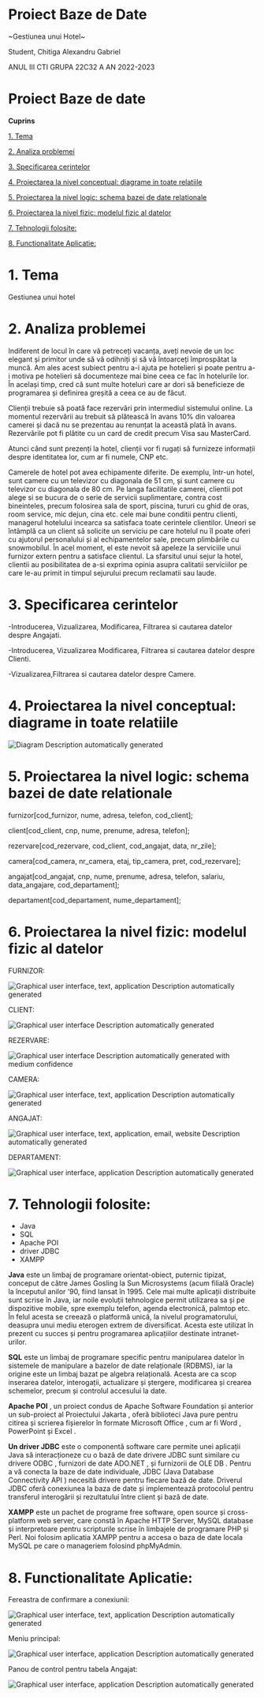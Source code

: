 # Proiect Baze de Date

\~Gestiunea unui Hotel\~

Student,  Chitiga Alexandru Gabriel

ANUL III CTI
GRUPA 22C32 A
AN 2022-2023

# Proiect Baze de date

**Cuprins**

[1. Tema](#1-tema)

[2. Analiza problemei](#2-analiza-problemei)

[3. Specificarea cerintelor](#3-specificarea-cerintelor)

[4. Proiectarea la nivel conceptual: diagrame in toate relatiile](#4-proiectarea-la-nivel-conceptual-diagrame-in-toate-relatiile)

[5. Proiectarea la nivel logic: schema bazei de date relationale](#5-proiectarea-la-nivel-logic-schema-bazei-de-date-relationale)

[6. Proiectarea la nivel fizic: modelul fizic al datelor](#6-proiectarea-la-nivel-fizic-modelul-fizic-al-datelor)

[7. Tehnologii folosite:](#7-tehnologii-folosite)

[8. Functionalitate Aplicatie:](#8-functionalitate-aplicatie)

# 1. Tema

Gestiunea unui hotel

# 2. Analiza problemei

Indiferent de locul în care vă petreceți vacanța, aveți nevoie de un loc elegant și primitor unde să vă odihniți și să vă întoarceți împrospătat la muncă. Am ales acest subiect pentru a-i ajuta pe hotelieri și poate pentru a-i motiva pe hotelieri să documenteze mai bine ceea ce fac în hotelurile lor. În același timp, cred că sunt multe hoteluri care ar dori să beneficieze de programarea și definirea greșită a ceea ce au de făcut.

Clienții trebuie să poată face rezervări prin intermediul sistemului online. La momentul rezervării au trebuit să plătească în avans 10% din valoarea camerei și dacă nu se prezentau au renunțat la această plată în avans. Rezervările pot fi plătite cu un card de credit precum Visa sau MasterCard.

Atunci când sunt prezenți la hotel, clienții vor fi rugați să furnizeze informații despre identitatea lor, cum ar fi numele, CNP etc.

Camerele de hotel pot avea echipamente diferite. De exemplu, într-un hotel, sunt camere cu un televizor cu diagonala de 51 cm, și sunt camere cu televizor cu diagonala de 80 cm. Pe langa facilitatile camerei, clientii pot alege si se bucura de o serie de servicii suplimentare, contra cost bineinteles, precum folosirea sala de sport, piscina, tururi cu ghid de oras, room service, mic dejun, cina etc. cele mai bune conditii pentru clienti, managerul hotelului incearca sa satisfaca toate cerintele clientilor. Uneori se întâmplă ca un client să solicite un serviciu pe care hotelul nu îl poate oferi cu ajutorul personalului și al echipamentelor sale, precum plimbările cu snowmobilul. În acel moment, el este nevoit să apeleze la serviciile unui furnizor extern pentru a satisface clientul. La sfarsitul unui sejur la hotel, clientii au posibilitatea de a-si exprima opinia asupra calitatii serviciilor pe care le-au primit in timpul sejurului precum reclamatii sau laude.

# 3. Specificarea cerintelor

\-Introducerea, Vizualizarea, Modificarea, Filtrarea si cautarea datelor despre Angajati.

\-Introducerea, Vizualizarea Modificarea, Filtrarea si cautarea datelor despre Clienti.

\-Vizualizarea,Filtrarea si cautarea datelor despre Camere.

# 4. Proiectarea la nivel conceptual: diagrame in toate relatiile

![Diagram Description automatically generated](media/3cff0a08b6258c3b177b49529ffc536c.png)

# 5. Proiectarea la nivel logic: schema bazei de date relationale

furnizor[cod_furnizor, nume, adresa, telefon, cod_client];

client[cod_client, cnp, nume, prenume, adresa, telefon];

rezervare[cod_rezervare, cod_client, cod_angajat, data, nr_zile];

camera[cod_camera, nr_camera, etaj, tip_camera, pret, cod_rezervare];

angajat[cod_angajat, cnp, nume, prenume, adresa, telefon, salariu, data_angajare, cod_departament];

departament[cod_departament, nume_departament];

# 6. Proiectarea la nivel fizic: modelul fizic al datelor

FURNIZOR:

![Graphical user interface, text, application Description automatically generated](media/f24564f009133476bd34c4c620e80a05.png)

CLIENT:

![Graphical user interface Description automatically generated](media/fba4bc1f2c7c07b16de501efe86e512a.png)

REZERVARE:

![Graphical user interface Description automatically generated with medium confidence](media/91b0729ff82c9fd4a9620c8b2eb8241b.png)

CAMERA:

![Graphical user interface, text, application Description automatically generated](media/276de4287bc75e347a3507fb33f38dc9.png)

ANGAJAT:

![Graphical user interface, text, application, email, website Description automatically generated](media/e8fd5845b42e5d99d558206b7061704f.png)

DEPARTAMENT:

![Graphical user interface, application Description automatically generated](media/46696a42454fb336fd62e1f958c03be8.png)

# 7. Tehnologii folosite:

-   Java
-   SQL
-   Apache POI
-   driver JDBC
-   XAMPP

**Java** este un limbaj de programare orientat-obiect, puternic tipizat, conceput de către James Gosling la Sun Microsystems (acum filială Oracle) la începutul anilor ʼ90, fiind lansat în 1995. Cele mai multe aplicații distribuite sunt scrise în Java, iar noile evoluții tehnologice permit utilizarea sa și pe dispozitive mobile, spre exemplu telefon, agenda electronică, palmtop etc. În felul acesta se creează o platformă unică, la nivelul programatorului, deasupra unui mediu eterogen extrem de diversificat. Acesta este utilizat în prezent cu succes și pentru programarea aplicațiilor destinate intranet-urilor.

**SQL** este un limbaj de programare specific pentru manipularea datelor în sistemele de manipulare a bazelor de date relaționale (RDBMS), iar la origine este un limbaj bazat pe algebra relațională. Acesta are ca scop inserarea datelor, interogații, actualizare și ștergere, modificarea și crearea schemelor, precum și controlul accesului la date.

**Apache POI** , un proiect condus de Apache Software Foundation și anterior un sub-proiect al Proiectului Jakarta , oferă biblioteci Java pure pentru citirea și scrierea fișierelor în formate Microsoft Office , cum ar fi Word , PowerPoint și Excel .

**Un driver JDBC** este o componentă software care permite unei aplicații Java să interacționeze cu o bază de date drivere JDBC sunt similare cu drivere ODBC , furnizori de date ADO.NET , și furnizorii de OLE DB . Pentru a vă conecta la baze de date individuale, JDBC (Java Database Connectivity API ) necesită drivere pentru fiecare bază de date. Driverul JDBC oferă conexiunea la baza de date și implementează protocolul pentru transferul interogării și rezultatului între client și bază de date.

**XAMPP** este un pachet de programe free software, open source și cross-platform web server, care constă în Apache HTTP Server, MySQL database și interpretoare pentru scripturile scrise în limbajele de programare PHP și Perl. Noi folosim aplicatia XAMPP pentru a accesa o baza de date locala MySQL pe care o manageriem folosind phpMyAdmin.

# 8. Functionalitate Aplicatie:

Fereastra de confirmare a conexiunii:

![Graphical user interface, text, application Description automatically generated](media/29b6153162755402569e15019c8219df.png)

Meniu principal:

![Graphical user interface, application Description automatically generated](media/bd350456b66105c8bcfdf2dcf38264c7.png)

Panou de control pentru tabela Angajat:

![Graphical user interface, application Description automatically generated](media/f888fa73c86693bbddf95cfe1085ede8.png)
